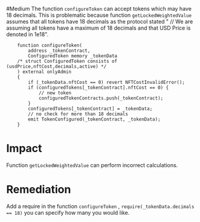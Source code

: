 #Medium 
The function `configureToken` can accept tokens which may have 18 decimals. This is problematic because function `getLockedWeightedValue` assumes that all tokens have 18 decimals as the protocol stated " // We are assuming all tokens have a maximum of 18 decimals and that USD Price is denoted in 1e18". 
```solidity
    function configureToken(
        address _tokenContract,
        ConfiguredToken memory _tokenData
    /* struct ConfiguredToken consists of (usdPrice,nftCost,decimals,active) */
    ) external onlyAdmin
    {
        if (_tokenData.nftCost == 0) revert NFTCostInvalidError();
        if (configuredTokens[_tokenContract].nftCost == 0) {
            // new token
            configuredTokenContracts.push(_tokenContract);
        }
        configuredTokens[_tokenContract] = _tokenData;
		// no check for more than 18 decimals
        emit TokenConfigured(_tokenContract, _tokenData);
    }
```

# Impact

Function `getLockedWeightedValue` can perform incorrect calculations.

# Remediation 

Add a require in the function `configureToken` , `require(_tokenData.decimals == 18)` you can specify how many you would like.